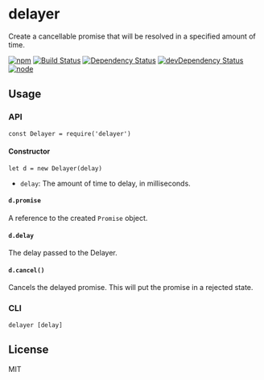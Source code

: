 # delayer

Create a cancellable promise that will be resolved in a specified amount of time.

[![npm](https://img.shields.io/npm/v/delayer.svg?style=flat-square)](https://www.npmjs.com/package/delayer)
[![Build Status](https://travis-ci.org/seangenabe/delayer.svg?branch=master)](https://travis-ci.org/seangenabe/delayer)
[![Dependency Status](https://david-dm.org/seangenabe/delayer.svg)](https://david-dm.org/seangenabe/delayer)
[![devDependency Status](https://david-dm.org/seangenabe/delayer/dev-status.svg)](https://david-dm.org/seangenabe/delayer#info=devDependencies)
[![node](https://img.shields.io/node/v/delayer.svg?style=flat-square)](https://nodejs.org/en/download/)

## Usage

### API
    const Delayer = require('delayer')

#### Constructor

    let d = new Delayer(delay)

* `delay`: The amount of time to delay, in milliseconds.

#### `d.promise`

A reference to the created `Promise` object.

#### `d.delay`

The delay passed to the Delayer.

#### `d.cancel()`

Cancels the delayed promise. This will put the promise in a rejected state.

### CLI

    delayer [delay]

## License

MIT
